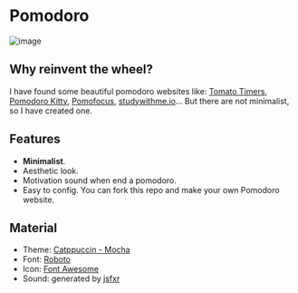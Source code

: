 # Pomodoro
![image](https://github.com/ngntrgduc/pomodoro/assets/47920109/393f9f49-7f7f-4727-ad94-d797c175d355)

## Why reinvent the wheel?
I have found some beautiful pomodoro websites like: [Tomato Timers](https://www.tomatotimers.com/), [Pomodoro Kitty](https://pomodorokitty.com/), [Pomofocus](https://pomofocus.io/), [studywithme.io](https://studywithme.io/aesthetic-pomodoro-timer/)... But there are not minimalist, so I have created one.

## Features
- **Minimalist**.
- Aesthetic look.
- Motivation sound when end a pomodoro.
- Easy to config. You can fork this repo and make your own Pomodoro website.

## Material
- Theme: [Catppuccin - Mocha](https://github.com/catppuccin/catppuccin)
- Font: [Roboto](https://fonts.google.com/specimen/Roboto)
- Icon: [Font Awesome](https://fontawesome.com/)
- Sound: generated by [jsfxr](https://sfxr.me/)
